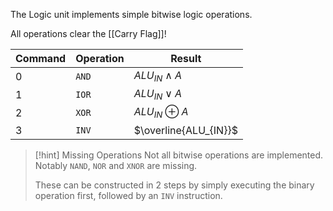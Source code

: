 The Logic unit implements simple bitwise logic operations.

All operations clear the [[Carry Flag]]!

| Command | Operation | Result                |
| ------- | --------- | --------------------- |
| 0       | `AND`     | $ALU_{IN} \wedge A$   |
| 1       | `IOR`     | $ALU_{IN} \vee A$     |
| 2       | `XOR`     | $ALU_{IN} \oplus A$   |
| 3       | `INV`     | $\overline{ALU_{IN}}$ |

>[!hint] Missing Operations
>Not all bitwise operations are implemented. Notably `NAND`, `NOR` and `XNOR` are missing.
>
>These can be constructed in 2 steps by simply executing the binary operation first, followed by an `INV` instruction.
